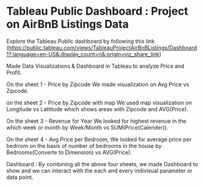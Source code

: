 # Tableau Public Dashboard : Project on AirBnB Listings Data

Explore the Tableau Public dashboard by following this link (https://public.tableau.com/views/TableauProjectAirBnBListings/Dashboard1?:language=en-US&:display_count=n&:origin=viz_share_link)

Made Data Visualizations & Dashboard in Tableau to analyze Price and Profit.

On the sheet 1 - Price by Zipcode
We made visualization on Avg Price vs Zipcode.

on the sheet 2 - Price by Zipcode with map
    We used map visualization on Longitude vs Lattitude which shows areas with Zipcode and AVG(Price).

On the sheet 3 - Revenue for Year
    We looked for highest revenue in the which week or month by Week/Month vs SUM(Price(Calender)).

On the sheet 4 - Avg Price per Bedroom,
    We looked for average price per bedrrom on the basis of number of bedrooms in the house by Bedrooms(Converte to Dimension) vs AVG(Price).

Dashboard :
    By combining all the above four sheets, we made Dashboard to show and we can interact with the each and every indivisual parameter or data point.
